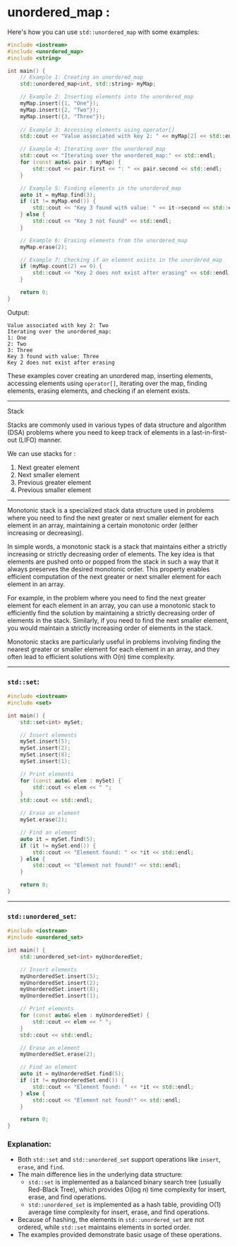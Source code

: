 # unordered_map : 



Here's how you can use `std::unordered_map` with some examples:

```cpp
#include <iostream>
#include <unordered_map>
#include <string>

int main() {
    // Example 1: Creating an unordered_map
    std::unordered_map<int, std::string> myMap;

    // Example 2: Inserting elements into the unordered_map
    myMap.insert({1, "One"});
    myMap.insert({2, "Two"});
    myMap.insert({3, "Three"});
    
    // Example 3: Accessing elements using operator[]
    std::cout << "Value associated with key 2: " << myMap[2] << std::endl;

    // Example 4: Iterating over the unordered_map
    std::cout << "Iterating over the unordered_map:" << std::endl;
    for (const auto& pair : myMap) {
        std::cout << pair.first << ": " << pair.second << std::endl;
    }

    // Example 5: Finding elements in the unordered_map
    auto it = myMap.find(3);
    if (it != myMap.end()) {
        std::cout << "Key 3 found with value: " << it->second << std::endl;
    } else {
        std::cout << "Key 3 not found" << std::endl;
    }

    // Example 6: Erasing elements from the unordered_map
    myMap.erase(2);

    // Example 7: Checking if an element exists in the unordered_map
    if (myMap.count(2) == 0) {
        std::cout << "Key 2 does not exist after erasing" << std::endl;
    }

    return 0;
}
```

Output:
```
Value associated with key 2: Two
Iterating over the unordered_map:
1: One
2: Two
3: Three
Key 3 found with value: Three
Key 2 does not exist after erasing
```

These examples cover creating an unordered map, inserting elements, accessing elements using `operator[]`, iterating over the map, finding elements, erasing elements, and checking if an element exists.

----------------------------------------------------------------------------------------------------------------------------

Stack

Stacks are commonly used in various types of data structure and algorithm (DSA) problems where you need to keep track of elements in a last-in-first-out (LIFO) manner.

We can use stacks for : 
1. Next greater element
2. Next smaller element
3. Previous greater element
4. Previous smaller element


----------------------------------

Monotonic stack is a specialized stack data structure used in problems where you need to find the next greater or next smaller element for each element in an array, maintaining a certain monotonic order (either increasing or decreasing).

In simple words, a monotonic stack is a stack that maintains either a strictly increasing or strictly decreasing order of elements. The key idea is that elements are pushed onto or popped from the stack in such a way that it always preserves the desired monotonic order. This property enables efficient computation of the next greater or next smaller element for each element in an array.

For example, in the problem where you need to find the next greater element for each element in an array, you can use a monotonic stack to efficiently find the solution by maintaining a strictly decreasing order of elements in the stack. Similarly, if you need to find the next smaller element, you would maintain a strictly increasing order of elements in the stack.

Monotonic stacks are particularly useful in problems involving finding the nearest greater or smaller element for each element in an array, and they often lead to efficient solutions with O(n) time complexity.

----------------------------------------------------------------------------------------------------------------------------

### `std::set`:

```cpp
#include <iostream>
#include <set>

int main() {
    std::set<int> mySet;

    // Insert elements
    mySet.insert(5);
    mySet.insert(2);
    mySet.insert(8);
    mySet.insert(1);

    // Print elements
    for (const auto& elem : mySet) {
        std::cout << elem << " ";
    }
    std::cout << std::endl;

    // Erase an element
    mySet.erase(2);

    // Find an element
    auto it = mySet.find(5);
    if (it != mySet.end()) {
        std::cout << "Element found: " << *it << std::endl;
    } else {
        std::cout << "Element not found!" << std::endl;
    }

    return 0;
}
```
-----------------------------------

### `std::unordered_set`:

```cpp
#include <iostream>
#include <unordered_set>

int main() {
    std::unordered_set<int> myUnorderedSet;

    // Insert elements
    myUnorderedSet.insert(5);
    myUnorderedSet.insert(2);
    myUnorderedSet.insert(8);
    myUnorderedSet.insert(1);

    // Print elements
    for (const auto& elem : myUnorderedSet) {
        std::cout << elem << " ";
    }
    std::cout << std::endl;

    // Erase an element
    myUnorderedSet.erase(2);

    // Find an element
    auto it = myUnorderedSet.find(5);
    if (it != myUnorderedSet.end()) {
        std::cout << "Element found: " << *it << std::endl;
    } else {
        std::cout << "Element not found!" << std::endl;
    }

    return 0;
}
```

### Explanation:

- Both `std::set` and `std::unordered_set` support operations like `insert`, `erase`, and `find`.
- The main difference lies in the underlying data structure:
  - `std::set` is implemented as a balanced binary search tree (usually Red-Black Tree), which provides O(log n) time complexity for insert, erase, and find operations.
  - `std::unordered_set` is implemented as a hash table, providing O(1) average time complexity for insert, erase, and find operations.
- Because of hashing, the elements in `std::unordered_set` are not ordered, while `std::set` maintains elements in sorted order.
- The examples provided demonstrate basic usage of these operations.
